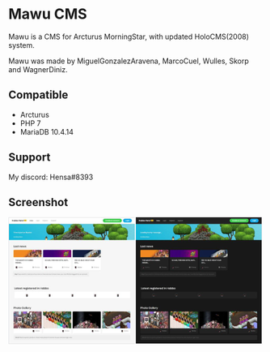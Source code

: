 # Mawu CMS

Mawu is a CMS for Arcturus MorningStar, with updated HoloCMS(2008) system.

Mawu was made by MiguelGonzalezAravena, MarcoCuel, Wulles, Skorp and WagnerDiniz.

## Compatible

*  Arcturus
*  PHP 7
*  MariaDB 10.4.14

## Support

My discord: Hensa#8393

## Screenshot

<img src="https://raw.githubusercontent.com/Wulles/eyethatseeseverything/master/maawu.png">